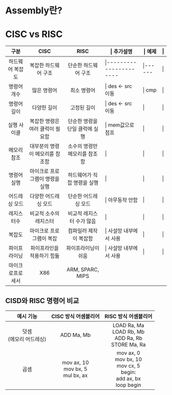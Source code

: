 # Assembly란?



# CISC vs RISC

|       구분       	|               CISC               	|              RISC              	| \| 추가설명              	| \| 예제  	| \| 	|
|:----------------:	|:--------------------------------:	|:------------------------------:	|--------------------------	|----------	|----	|
|  하드웨어 복잡도 	|       복잡한 하드웨어 구조       	|      단순한 하드웨어 구조      	| \|---------------------- 	| \|------ 	| \| 	|
|    명령어 개수   	|            많은 명령어           	|           최소 명령어          	| \| des <- src 이동       	| \| cmp   	| \| 	|
|    명령어 길이   	|            다양한 길이           	|           고정된 길이          	| \| des <- src 이동       	| \|       	| \| 	|
|    실행 사이클   	| 복잡한 명령은 여러 클럭이 필요함 	| 단순한 명령을 단일 클럭에 실행 	| \| mem값으로 점프        	| \|       	| \| 	|
|    메모리 참조   	|  대부분의 명령이 메모리를 참조함 	|  소수의 명령만 메모리를 참조함 	| \|                       	| \|       	| \| 	|
|    명령어 실행   	|  마이크로 프로그램이 명령을 실행 	|   하드웨어가 직접 명령을 실행  	| \|                       	| \|       	| \| 	|
|   어드레싱 모드  	|       다양한 어드레싱 모드       	|      단순한 어드레싱 모드      	| \| 아무동작 안함         	| \|       	| \| 	|
|    레지스터수    	|      비교적 소수의 레지스터      	|    비교적 레지스터 수가 많음   	| \|                       	| \|       	| \| 	|
|      복잡도      	|     마이크로 프로그램이 복잡     	|     컴파일러 제작이 복잡함     	| \| 사설망 내부에서 사용  	| \|       	| \| 	|
|   파이프라이닝   	|    파이프라인을 적용하기 힘듦    	|       파이프라이닝이 쉬움      	| \| 사설망 내부에서 사용  	| \|       	| \| 	|
| 마이크로프로세서 	|                X86               	|        ARM, SPARC, MIPS        	|                          	|          	|    	|

## CISD와 RISC 명령어 비교
|         예시 기능         	|          CISC 방식 어셈블리어         	|                            RISC 방식 어셈블리어                            	|
|:-------------------------:	|:-------------------------------------:	|:--------------------------------------------------------------------------:	|
| 덧셈<br>(메모리 어드레싱) 	|               ADD Ma, Mb              	|          LOAD Ra, Ma<br>LOAD Rb, Mb<br>ADD Ra, Rb<br>STORE Ma, Ra          	|
|            곱셈           	| mov ax, 10<br>mov bx, 5<br>mul bx, ax 	| mov ax, 0<br>mov bx, 10<br>mov cx, 5<br>begin:<br>add ax, bx<br>loop begin 	|
